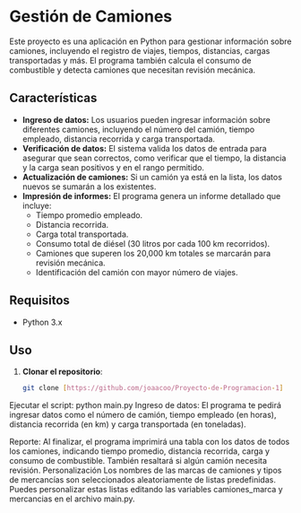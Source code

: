 # Gestión de Camiones

Este proyecto es una aplicación en Python para gestionar información sobre camiones, incluyendo el registro de viajes, tiempos, distancias, cargas transportadas y más. El programa también calcula el consumo de combustible y detecta camiones que necesitan revisión mecánica.

## Características

- **Ingreso de datos:** Los usuarios pueden ingresar información sobre diferentes camiones, incluyendo el número del camión, tiempo empleado, distancia recorrida y carga transportada.
- **Verificación de datos:** El sistema valida los datos de entrada para asegurar que sean correctos, como verificar que el tiempo, la distancia y la carga sean positivos y en el rango permitido.
- **Actualización de camiones:** Si un camión ya está en la lista, los datos nuevos se sumarán a los existentes.
- **Impresión de informes:** El programa genera un informe detallado que incluye:
  - Tiempo promedio empleado.
  - Distancia recorrida.
  - Carga total transportada.
  - Consumo total de diésel (30 litros por cada 100 km recorridos).
  - Camiones que superen los 20,000 km totales se marcarán para revisión mecánica.
  - Identificación del camión con mayor número de viajes.

## Requisitos

- Python 3.x

## Uso

1. **Clonar el repositorio**:
   ```bash
   git clone [https://github.com/joaacoo/Proyecto-de-Programacion-1]


Ejecutar el script:
python main.py
Ingreso de datos: El programa te pedirá ingresar datos como el número de camión, tiempo empleado (en horas), distancia recorrida (en km) y carga transportada (en toneladas).

Reporte: Al finalizar, el programa imprimirá una tabla con los datos de todos los camiones, indicando tiempo promedio, distancia recorrida, carga y consumo de combustible. También resaltará si algún camión necesita revisión.
Personalización
Los nombres de las marcas de camiones y tipos de mercancías son seleccionados aleatoriamente de listas predefinidas. Puedes personalizar estas listas editando las variables camiones_marca y mercancias en el archivo main.py.
